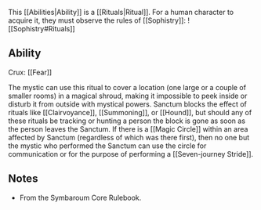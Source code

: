 This [[Abilities|Ability]] is a [[Rituals|Ritual]]. For a human character to acquire it, they must observe the rules of [[Sophistry]]:
![[Sophistry#Rituals]]
## Ability
Crux: [[Fear]]

The mystic can use this ritual to cover a location (one large or a couple of smaller rooms) in a magical shroud, making it impossible to peek inside or disturb it from outside with mystical powers. Sanctum blocks the effect of rituals like [[Clairvoyance]], [[Summoning]], or [[Hound]], but should any of these rituals be tracking or hunting a person the block is gone as soon as the person leaves the Sanctum. If there is a [[Magic Circle]] within an area affected by Sanctum (regardless of which was there first), then no one but the mystic who performed the Sanctum can use the circle for communication or for the purpose of performing a [[Seven-journey Stride]].
## Notes
* From the Symbaroum Core Rulebook.